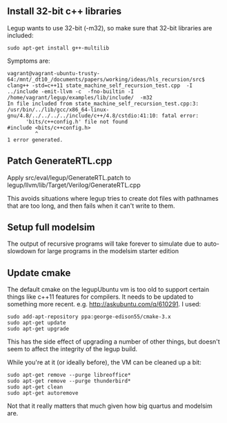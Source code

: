 
Install 32-bit c++ libraries
----------------------------

Legup wants to use 32-bit (-m32), so make sure
that 32-bit libraries are included:

    sudo apt-get install g++-multilib

Symptoms are:

    vagrant@vagrant-ubuntu-trusty-64:/mnt/_dt10_/documents/papers/working/ideas/hls_recursion/src$ clang++ -std=c++11 state_machine_self_recursion_test.cpp  -I ../include -emit-llvm -c  -fno-builtin -I /home/vagrant/legup/examples/lib/include/  -m32
    In file included from state_machine_self_recursion_test.cpp:3:
    /usr/bin/../lib/gcc/x86_64-linux-gnu/4.8/../../../../include/c++/4.8/cstdio:41:10: fatal error:
          'bits/c++config.h' file not found
    #include <bits/c++config.h>
             ^
    1 error generated.

Patch GenerateRTL.cpp
---------------------

Apply src/eval/legup/GenerateRTL.patch to legup/llvm/lib/Target/Verilog/GenerateRTL.cpp

This avoids situations where legup tries to create dot files with
pathnames that are too long, and then fails when it can't write
to them.

Setup full modelsim
---------------------

The output of recursive programs will take forever
to simulate due to auto-slowdown for large programs
in the modelsim starter edition

Update cmake
------------

The default cmake on the legupUbuntu  vm is too old to support certain
things like c++11 features for compilers. It needs to be updated to
something more recent. e.g. http://askubuntu.com/q/610291. I used:

    sudo add-apt-repository ppa:george-edison55/cmake-3.x
    sudo apt-get update
    sudo apt-get upgrade

This has the side effect of upgrading a number of other things,
but doesn't seem to affect the integrity of the legup build.

While you're at it (or ideally before), the VM can be cleaned up a bit:

    sudo apt-get remove --purge libreoffice*
    sudo apt-get remove --purge thunderbird*
    sudo apt-get clean
    sudo apt-get autoremove

Not that it really matters that much given how big quartus
and modelsim are.
